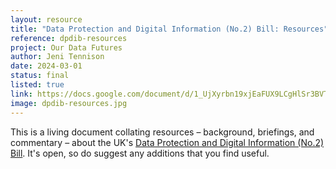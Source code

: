 ```yaml
---
layout: resource
title: "Data Protection and Digital Information (No.2) Bill: Resources"
reference: dpdib-resources
project: Our Data Futures
author: Jeni Tennison
date: 2024-03-01
status: final
listed: true
link: https://docs.google.com/document/d/1_UjXyrbn19xjEaFUX9LCgHlSr3BVTyqQgu9b8aCfLW0/edit?usp=sharing
image: dpdib-resources.jpg
---
```

This is a living document collating resources – background, briefings, and commentary – about the UK's [Data Protection and Digital Information (No.2) Bill](https://bills.parliament.uk/bills/3430). It's open, so do suggest any additions that you find useful.